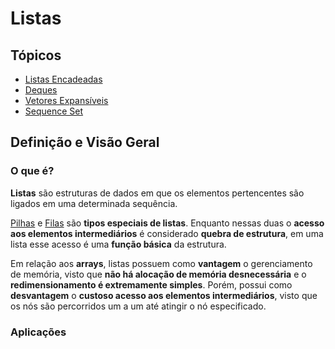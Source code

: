 # Listas

## Tópicos

* [Listas Encadeadas](listaEncadeada)
* [Deques]()
* [Vetores Expansíveis]()
* [Sequence Set]()

## Definição e Visão Geral

### O que é?

**Listas** são estruturas de dados em que os elementos pertencentes são ligados em uma determinada sequência.

[Pilhas](../pilha/) e [Filas](../fila/) são **tipos especiais de listas**. Enquanto nessas duas o **acesso aos elementos intermediários** é considerado **quebra de estrutura**, em uma lista esse acesso é uma **função básica** da estrutura.

Em relação aos **arrays**, listas possuem como **vantagem** o gerenciamento de memória, visto que **não há alocação de memória desnecessária** e o **redimensionamento é extremamente simples**. Porém, possui como **desvantagem** o **custoso acesso aos elementos intermediários**, visto que os nós são percorridos um a um até atingir o nó especificado.

### Aplicações